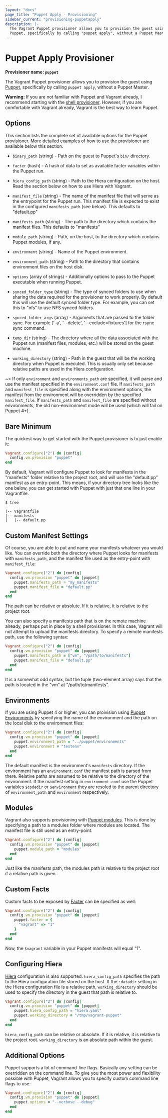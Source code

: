 ```yaml
---
layout: "docs"
page_title: "Puppet Apply - Provisioning"
sidebar_current: "provisioning-puppetapply"
description: |-
  The Vagrant Puppet provisioner allows you to provision the guest using
  Puppet, specifically by calling "puppet apply", without a Puppet Master.
---
```


# Puppet Apply Provisioner

**Provisioner name: `puppet`**

The Vagrant Puppet provisioner allows you to provision the guest using
[Puppet](https://www.puppetlabs.com/puppet), specifically by
calling `puppet apply`, without a Puppet Master.

<div class="alert alert-warning">
  <strong>Warning:</strong> If you are not familiar with Puppet and Vagrant already,
  I recommend starting with the <a href="/docs/provisioning/shell.html">shell
  provisioner</a>. However, if you are comfortable with Vagrant already, Vagrant
  is the best way to learn Puppet.
</div>

## Options

This section lists the complete set of available options for the Puppet
provisioner. More detailed examples of how to use the provisioner are
available below this section.

* `binary_path` (string) - Path on the guest to Puppet's `bin/` directory.

* `facter` (hash) - A hash of data to set as available facter variables
  within the Puppet run.

* `hiera_config_path` (string) - Path to the Hiera configuration on
  the host. Read the section below on how to use Hiera with Vagrant.

* `manifest_file` (string) - The name of the manifest file that will serve
  as the entrypoint for the Puppet run. This manifest file is expected to
  exist in the configured `manifests_path` (see below). This defaults
  to "default.pp"

* `manifests_path` (string) - The path to the directory which contains the
  manifest files. This defaults to "manifests"

* `module_path` (string) - Path, on the host, to the directory which
  contains Puppet modules, if any.

* `environment` (string) - Name of the Puppet environment.

* `environment_path` (string) - Path to the directory that contains environment
  files on the host disk.

* `options` (array of strings) - Additionally options to pass to the
  Puppet executable when running Puppet.

* `synced_folder_type` (string) - The type of synced folders to use when
  sharing the data required for the provisioner to work properly. By default
  this will use the default synced folder type. For example, you can set this
  to "nfs" to use NFS synced folders.

* `synced_folder_args` (array) - Arguments that are passed to the folder sync.
  For example ['-a', '--delete', '--exclude=fixtures'] for the rsync sync
  command.

* `temp_dir` (string) - The directory where all the data associated with
  the Puppet run (manifest files, modules, etc.) will be stored on the
  guest machine.

* `working_directory` (string) - Path in the guest that will be the working
  directory when Puppet is executed. This is usually only set because relative
  paths are used in the Hiera configuration.

~> If only `environment` and `environments_path` are specified, it will parse
and use the manifest specified in the `environment.conf` file. If
`manifests_path` and `manifest_file` is specified along with the environment
options, the manifest from the environment will be overridden by the specified `manifest_file`. If `manifests_path` and `manifest_file` are specified without
environments, the old non-environment mode will be used (which will fail on
Puppet 4+).

## Bare Minimum

The quickest way to get started with the Puppet provisioner is to just
enable it:

```ruby
Vagrant.configure("2") do |config|
  config.vm.provision "puppet"
end
```

By default, Vagrant will configure Puppet to look for manifests in the
"manifests" folder relative to the project root, and will use the
"default.pp" manifest as an entry-point. This means, if your directory
tree looks like the one below, you can get started with Puppet with
just that one line in your Vagrantfile.

```
$ tree
.
|-- Vagrantfile
|-- manifests
|   |-- default.pp
```

## Custom Manifest Settings

Of course, you are able to put and name your manifests whatever you would
like. You can override both the directory where Puppet looks for
manifests with `manifests_path`, and the manifest file used as the
entry-point with `manifest_file`:

```ruby
Vagrant.configure("2") do |config|
  config.vm.provision "puppet" do |puppet|
    puppet.manifests_path = "my_manifests"
    puppet.manifest_file = "default.pp"
  end
end
```

The path can be relative or absolute. If it is relative, it is relative
to the project root.

You can also specify a manifests path that is on the remote machine
already, perhaps put in place by a shell provisioner. In this case, Vagrant
will not attempt to upload the manifests directory. To specify a remote
manifests path, use the following syntax:

```ruby
Vagrant.configure("2") do |config|
  config.vm.provision "puppet" do |puppet|
    puppet.manifests_path = ["vm", "/path/to/manifests"]
    puppet.manifest_file = "default.pp"
  end
end
```

It is a somewhat odd syntax, but the tuple (two-element array) says
that the path is located in the "vm" at "/path/to/manifests".

## Environments

If you are using Puppet 4 or higher, you can proivision using
[Puppet Environments](https://docs.puppetlabs.com/puppet/latest/reference/environments.html) by specifying the name of the environment and the path on the
local disk to the environment files:

```ruby
Vagrant.configure("2") do |config|
  config.vm.provision "puppet" do |puppet|
    puppet.environment_path = "../puppet/environments"
    puppet.environment = "testenv"
  end
end
```

The default manifest is the environment's `manifests` directory.
If the environment has an `environment.conf` the manifest path is parsed
from there. Relative paths are assumed to be relative to the directory of
the environment. If the manifest setting in `environment.conf` use
the Puppet variables `$codedir` or `$environment` they are resoled to
the parent directory of `environment_path` and `environment` respectively.

## Modules

Vagrant also supports provisioning with [Puppet modules](https://docs.puppetlabs.com/guides/modules.html).
This is done by specifying a path to a modules folder where modules are located.
The manifest file is still used as an entry-point.

```ruby
Vagrant.configure("2") do |config|
  config.vm.provision "puppet" do |puppet|
    puppet.module_path = "modules"
  end
end
```

Just like the manifests path, the modules path is relative to the project
root if a relative path is given.

## Custom Facts

Custom facts to be exposed by [Facter](http://puppetlabs.com/puppet/related-projects/facter/)
can be specified as well:

```ruby
Vagrant.configure("2") do |config|
  config.vm.provision "puppet" do |puppet|
    puppet.facter = {
      "vagrant" => "1"
    }
  end
end
```

Now, the `$vagrant` variable in your Puppet manifests will equal "1".

## Configuring Hiera

[Hiera](https://docs.puppetlabs.com/hiera/1/) configuration is also supported.
`hiera_config_path` specifies the path to the Hiera configuration file stored on
the host. If the `:datadir` setting in the Hiera configuration file is a
relative path, `working_directory` should be used to specify the directory in
the guest that path is relative to.

```ruby
Vagrant.configure("2") do |config|
  config.vm.provision "puppet" do |puppet|
    puppet.hiera_config_path = "hiera.yaml"
    puppet.working_directory = "/tmp/vagrant-puppet"
  end
end
```

`hiera_config_path` can be relative or absolute. If it is relative, it is
relative to the project root. `working_directory` is an absolute path within the
guest.

## Additional Options

Puppet supports a lot of command-line flags. Basically any setting can
be overridden on the command line. To give you the most power and flexibility
possible with Puppet, Vagrant allows you to specify custom command line
flags to use:

```ruby
Vagrant.configure("2") do |config|
  config.vm.provision "puppet" do |puppet|
    puppet.options = "--verbose --debug"
  end
end
```
